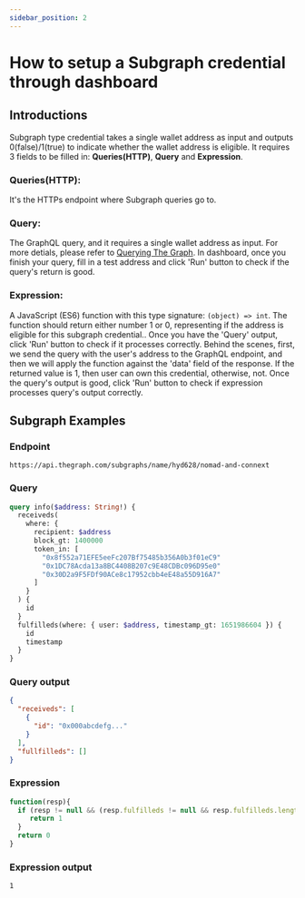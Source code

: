 ```yaml
---
sidebar_position: 2
---
```


# How to setup a Subgraph credential through dashboard

## Introductions
Subgraph type credential takes a single wallet address as input and outputs 0(false)/1(true) to indicate whether the wallet address is eligible. It requires 3 fields to be filled in: **Queries(HTTP)**, **Query** and **Expression**.
### Queries(HTTP): 
It's the HTTPs endpoint where Subgraph queries go to.
### Query: 
The GraphQL query, and it requires a single wallet address as input. For more detials, please refer to [Querying The Graph](https://thegraph.com/docs/en/querying/querying-the-graph/). In dashboard, once you finish your query, fill in a test address and click 'Run' button to check if the query's return is good.
### Expression: 
A JavaScript (ES6) function with this type signature: `(object) => int`. The function should return either number 1 or 0, representing if the address is eligible for this subgraph credential.. Once you have the 'Query' output, click 'Run' button to check if it processes correctly. Behind the scenes, first, we send the query with the user's address to the GraphQL endpoint, and then we will apply the function against the 'data' field of the response. If the returned value is 1, then user can own this credential, otherwise, not. Once the query's output is good, click 'Run' button to check if expression processes query's output correctly.

## Subgraph Examples

### Endpoint
```
https://api.thegraph.com/subgraphs/name/hyd628/nomad-and-connext
```
### Query
```graphql
query info($address: String!) {
  receiveds(
    where: {
      recipient: $address
      block_gt: 1400000
      token_in: [
        "0x8f552a71EFE5eeFc207Bf75485b356A0b3f01eC9"
        "0x1DC78Acda13a8BC4408B207c9E48CDBc096D95e0"
        "0x30D2a9F5FDf90ACe8c17952cbb4eE48a55D916A7"
      ]
    }
  ) {
    id
  }
  fulfilleds(where: { user: $address, timestamp_gt: 1651986604 }) {
    id
    timestamp
  }
}

```
### Query output
```json
{
  "receiveds": [
    {
      "id": "0x000abcdefg..."
    }
  ],
  "fullfilleds": []
}
```
### Expression
```javascript
function(resp){
  if (resp != null && (resp.fulfilleds != null && resp.fulfilleds.length > 0 || resp.receiveds != null && resp.receiveds.length > 0)) {
     return 1
  }
  return 0
}
```
### Expression output
```
1
```